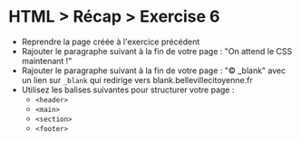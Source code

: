 # HTML > Récap > Exercise 6

  - Reprendre la page créée à l'exercice précédent
  - Rajouter le paragraphe suivant à la fin de votre page : "On attend le CSS maintenant !"
  - Rajouter le paragraphe suivant à la fin de votre page : "&copy; _blank" avec un lien sur `_blank` qui redirige vers blank.bellevillecitoyenne.fr
  - Utilisez les balises suivantes pour structurer votre page :
    - `<header>`
    - `<main>`
    - `<section>`
    - `<footer>`
